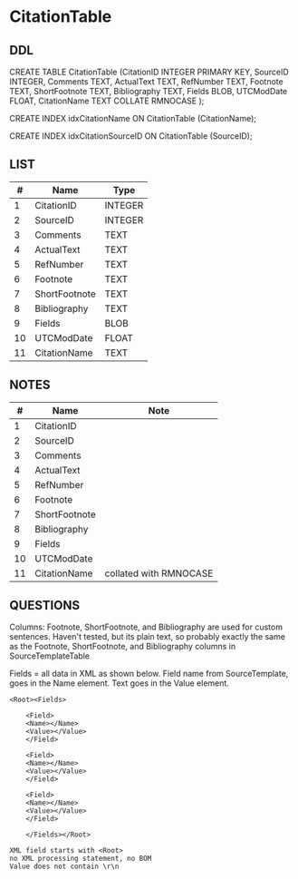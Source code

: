 # CitationTable

## DDL

CREATE TABLE CitationTable (CitationID INTEGER PRIMARY KEY, SourceID INTEGER, Comments TEXT, ActualText TEXT, RefNumber TEXT, Footnote TEXT, ShortFootnote TEXT, Bibliography TEXT, Fields BLOB, UTCModDate FLOAT, CitationName TEXT COLLATE RMNOCASE );

CREATE INDEX idxCitationName ON CitationTable (CitationName);

CREATE INDEX idxCitationSourceID ON CitationTable (SourceID);

## LIST

| #  | Name          | Type      |
|----|---------------|-----------|
| 1  | CitationID    | INTEGER
| 2  | SourceID      | INTEGER
| 3  | Comments      | TEXT
| 4  | ActualText    | TEXT
| 5  | RefNumber     | TEXT
| 6  | Footnote      | TEXT
| 7  | ShortFootnote | TEXT
| 8  | Bibliography  | TEXT
| 9  | Fields        | BLOB
| 10 | UTCModDate    | FLOAT
| 11 | CitationName  | TEXT

## NOTES

| #  | Name          | Note      |
|----|---------------|-----------|
| 1  | CitationID    | 
| 2  | SourceID      | 
| 3  | Comments      | 
| 4  | ActualText    | 
| 5  | RefNumber     | 
| 6  | Footnote      | 
| 7  | ShortFootnote | 
| 8  | Bibliography  | 
| 9  | Fields        | 
| 10 | UTCModDate    | 
| 11 | CitationName  | collated with RMNOCASE| 

 ## QUESTIONS

Columns: Footnote, ShortFootnote, and Bibliography are used for custom sentences.
Haven't tested, but its plain text, so probably exactly the same as the Footnote, ShortFootnote, and Bibliography columns in SourceTemplateTable


Fields = all data in XML as shown below. 
Field name from SourceTemplate, goes in the Name element.
Text goes in the Value element. 

```
<Root><Fields>

    <Field>
    <Name></Name>
    <Value></Value>
    </Field>
    
    <Field>
    <Name></Name>
    <Value></Value>
    </Field>
    
    <Field>
    <Name></Name>
    <Value></Value>
    </Field>
    
    </Fields></Root>

XML field starts with <Root>
no XML processing statement, no BOM
Value does not contain \r\n

```